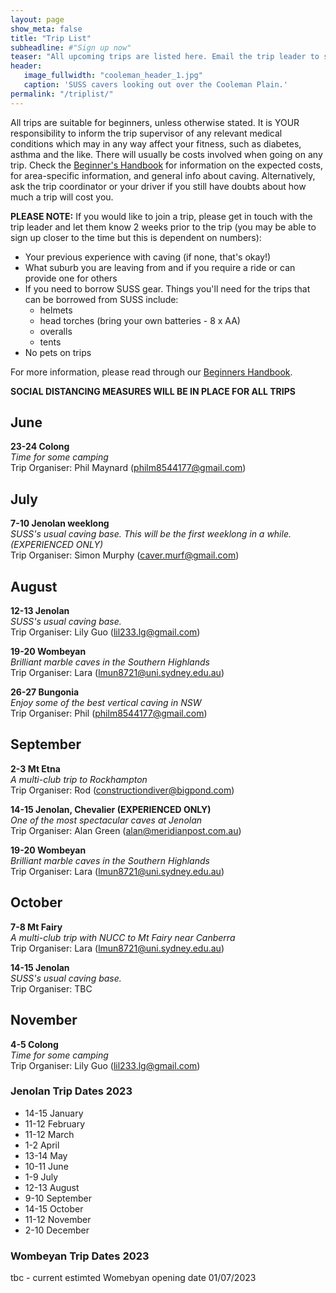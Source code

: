 ```yaml
---
layout: page
show_meta: false
title: "Trip List"
subheadline: #"Sign up now"
teaser: "All upcoming trips are listed here. Email the trip leader to sign up."
header:
   image_fullwidth: "cooleman_header_1.jpg"
   caption: 'SUSS cavers looking out over the Cooleman Plain.'
permalink: "/triplist/"
---
```


<!-- To Do convert this to auto genarage from a yaml file -->

All trips are suitable for beginners, unless otherwise stated.  It is YOUR responsibility to inform the trip supervisor of any relevant medical
conditions which may in any way affect your fitness, such as diabetes,
asthma and the like. There will usually be costs involved when going on any trip. Check the <a href="/assets/handbook.pdf">Beginner's Handbook</a>
for information on the expected costs, for area-specific information, and general info about caving. Alternatively, ask the trip coordinator or your driver
if you still have doubts about how much a trip will cost you.

**PLEASE NOTE:**
If you would like to join a trip, please get in touch with the trip leader and let them know 2 weeks prior to the trip (you may be able to sign up closer to the time but this is dependent on numbers):

-   Your previous experience with caving (if none, that's okay!)
-   What suburb you are leaving from and if you require a ride or can provide one for others
-   If you need to borrow SUSS gear. Things you'll need for the trips that can be borrowed from SUSS include:
    -   helmets
    -   head torches (bring your own batteries - 8 x AA)
    -   overalls
    -   tents
- No pets on trips

For more information, please read through our [Beginners Handbook](/assets/handbook.pdf).

**SOCIAL DISTANCING MEASURES WILL BE IN PLACE FOR ALL TRIPS**   

## June

**23-24 Colong**  
*Time for some camping*  
Trip Organiser: Phil Maynard (philm8544177@gmail.com) 

## July

**7-10 Jenolan weeklong**  
*SUSS's usual caving base. This will be the first weeklong in a while. (EXPERIENCED ONLY)*  
Trip Organiser: Simon Murphy (caver.murf@gmail.com) 

## August

**12-13 Jenolan**  
*SUSS's usual caving base.*  
Trip Organiser: Lily Guo (lil233.lg@gmail.com)  

**19-20 Wombeyan**  
*Brilliant marble caves in the Southern Highlands*  
Trip Organiser: Lara (lmun8721@uni.sydney.edu.au)  

**26-27 Bungonia**  
*Enjoy some of the best vertical caving in NSW*  
Trip Organiser: Phil (philm8544177@gmail.com)  

## September

**2-3 Mt Etna**  
*A multi-club trip to Rockhampton*  
Trip Organiser: Rod (constructiondiver@bigpond.com)  

**14-15 Jenolan, Chevalier (EXPERIENCED ONLY)**  
*One of the most spectacular caves at Jenolan*  
Trip Organiser: Alan Green (alan@meridianpost.com.au)  

**19-20 Wombeyan**  
*Brilliant marble caves in the Southern Highlands*  
Trip Organiser: Lara (lmun8721@uni.sydney.edu.au)  

## October

**7-8 Mt Fairy**  
*A multi-club trip with NUCC to Mt Fairy near Canberra*  
Trip Organiser: Lara (lmun8721@uni.sydney.edu.au)  

**14-15 Jenolan**  
*SUSS's usual caving base.*  
Trip Organiser: TBC  

## November

**4-5 Colong**  
*Time for some camping*  
Trip Organiser: Lily Guo (lil233.lg@gmail.com)  

### Jenolan Trip Dates 2023  

- 14-15 January
- 11-12 February
- 11-12 March
- 1-2 April
- 13-14 May
- 10-11 June
- 1-9 July
- 12-13 August
- 9-10 September
- 14-15 October
- 11-12 November
- 2-10 December

### Wombeyan Trip Dates 2023

tbc - current estimted Womebyan opening date 01/07/2023
